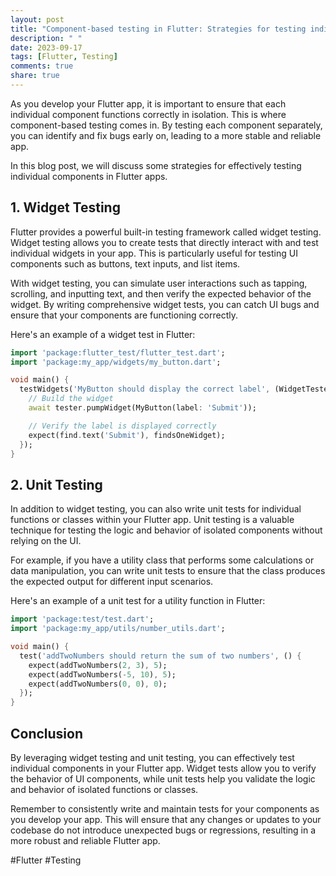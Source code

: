 ```yaml
---
layout: post
title: "Component-based testing in Flutter: Strategies for testing individual components in Flutter apps"
description: " "
date: 2023-09-17
tags: [Flutter, Testing]
comments: true
share: true
---
```


As you develop your Flutter app, it is important to ensure that each individual component functions correctly in isolation. This is where component-based testing comes in. By testing each component separately, you can identify and fix bugs early on, leading to a more stable and reliable app.

In this blog post, we will discuss some strategies for effectively testing individual components in Flutter apps.

## 1. Widget Testing

Flutter provides a powerful built-in testing framework called widget testing. Widget testing allows you to create tests that directly interact with and test individual widgets in your app. This is particularly useful for testing UI components such as buttons, text inputs, and list items.

With widget testing, you can simulate user interactions such as tapping, scrolling, and inputting text, and then verify the expected behavior of the widget. By writing comprehensive widget tests, you can catch UI bugs and ensure that your components are functioning correctly.

Here's an example of a widget test in Flutter:

```dart
import 'package:flutter_test/flutter_test.dart';
import 'package:my_app/widgets/my_button.dart';

void main() {
  testWidgets('MyButton should display the correct label', (WidgetTester tester) async {
    // Build the widget
    await tester.pumpWidget(MyButton(label: 'Submit'));

    // Verify the label is displayed correctly
    expect(find.text('Submit'), findsOneWidget);
  });
}
```

## 2. Unit Testing

In addition to widget testing, you can also write unit tests for individual functions or classes within your Flutter app. Unit testing is a valuable technique for testing the logic and behavior of isolated components without relying on the UI.

For example, if you have a utility class that performs some calculations or data manipulation, you can write unit tests to ensure that the class produces the expected output for different input scenarios.

Here's an example of a unit test for a utility function in Flutter:

```dart
import 'package:test/test.dart';
import 'package:my_app/utils/number_utils.dart';

void main() {
  test('addTwoNumbers should return the sum of two numbers', () {
    expect(addTwoNumbers(2, 3), 5);
    expect(addTwoNumbers(-5, 10), 5);
    expect(addTwoNumbers(0, 0), 0);
  });
}
```

## Conclusion

By leveraging widget testing and unit testing, you can effectively test individual components in your Flutter app. Widget tests allow you to verify the behavior of UI components, while unit tests help you validate the logic and behavior of isolated functions or classes.

Remember to consistently write and maintain tests for your components as you develop your app. This will ensure that any changes or updates to your codebase do not introduce unexpected bugs or regressions, resulting in a more robust and reliable Flutter app.

#Flutter #Testing
